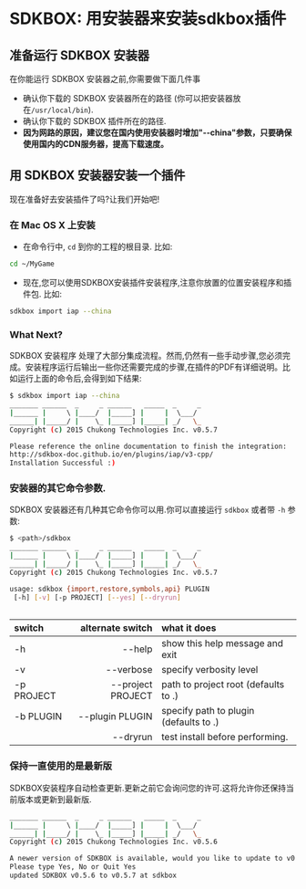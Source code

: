 # SDKBOX: 用安装器来安装sdkbox插件

## 准备运行 SDKBOX 安装器
在你能运行 SDKBOX 安装器之前,你需要做下面几件事

* 确认你下载的 SDKBOX 安装器所在的路径 (你可以把安装器放在`/usr/local/bin`).
* 确认你下载的 SDKBOX 插件所在的路径.
* __因为网路的原因，建议您在国内使用安装器时增加"--china"参数，只要确保使用国内的CDN服务器，提高下载速度。__

## 用 SDKBOX 安装器安装一个插件
现在准备好去安装插件了吗?让我们开始吧!

### 在 Mac OS X 上安装
* 在命令行中, `cd` 到你的工程的根目录. 比如:
```sh
cd ~/MyGame
```

* 现在,您可以使用SDKBOX安装插件安装程序,注意你放置的位置安装程序和插件包. 比如:
```sh
sdkbox import iap --china
```

### What Next?
SDKBOX 安装程序 处理了大部分集成流程。然而,仍然有一些手动步骤,您必须完成。安装程序运行后输出一些你还需要完成的步骤,在插件的PDF有详细说明。比如运行上面的命令后,会得到如下结果:
```sh
$ sdkbox import iap --china
_______ ______  _     _ ______   _____  _     _
|______ |     \ |____/  |_____] |     |  \___/
______| |_____/ |    \_ |_____] |_____| _/   \_
Copyright (c) 2015 Chukong Technologies Inc. v0.5.7

Please reference the online documentation to finish the integration:
http://sdkbox-doc.github.io/en/plugins/iap/v3-cpp/
Installation Successful :)
```

### 安装器的其它命令参数.
 SDKBOX 安装器还有几种其它命令你可以用.你可以直接运行 `sdkbox` 或者带 `-h` 参数:
```sh
$ <path>/sdkbox
_______ ______  _     _ ______   _____  _     _
|______ |     \ |____/  |_____] |     |  \___/
______| |_____/ |    \_ |_____] |_____| _/   \_
Copyright (c) 2015 Chukong Technologies Inc. v0.5.7

usage: sdkbox {import,restore,symbols,api} PLUGIN
 [-h] [-v] [-p PROJECT] [--yes] [--dryrun]
              
```

| switch  | alternate switch  | what it does |
| :------------ |---------------:| :-----|
| -h      | --help          |show this help message and exit |
| -v      | --verbose       |specify verbosity level |
| -p PROJECT | --project PROJECT |path to project root (defaults to .) |
| -b PLUGIN | --plugin PLUGIN |specify path to plugin (defaults to .) |
|         | --dryrun        |test install before performing. |

### 保持一直使用的是最新版
SDKBOX安装程序自动检查更新.更新之前它会询问您的许可.这将允许你还保持当前版本或更新到最新版.
```sh
_______ ______  _     _ ______   _____  _     _
|______ |     \ |____/  |_____] |     |  \___/
______| |_____/ |    \_ |_____] |_____| _/   \_
Copyright (c) 2015 Chukong Technologies Inc. v0.5.6

A newer version of SDKBOX is available, would you like to update to v0.5.7?
Please type Yes, No or Quit Yes
updated SDKBOX v0.5.6 to v0.5.7 at sdkbox
```
